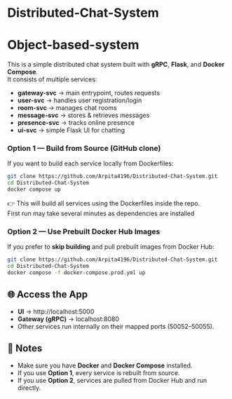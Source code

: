 # Distributed-Chat-System

# Object-based-system

This is a simple distributed chat system built with **gRPC**, **Flask**, and **Docker Compose**.  
It consists of multiple services:

- **gateway-svc** → main entrypoint, routes requests
- **user-svc** → handles user registration/login
- **room-svc** → manages chat rooms
- **message-svc** → stores & retrieves messages
- **presence-svc** → tracks online presence
- **ui-svc** → simple Flask UI for chatting
### Option 1 — Build from Source (GitHub clone)
If you want to build each service locally from Dockerfiles:

```bash
git clone https://github.com/Arpita4196/Distributed-Chat-System.git
cd Distributed-Chat-System
docker compose up
```

👉 This will build all services using the Dockerfiles inside the repo.  
First run may take several minutes as dependencies are installed

### Option 2 — Use Prebuilt Docker Hub Images
If you prefer to **skip building** and pull prebuilt images from Docker Hub:

```bash
git clone https://github.com/Arpita4196/Distributed-Chat-System.git
cd Distributed-Chat-System
docker compose -f docker-compose.prod.yml up
```


## 🌐 Access the App
- **UI** → http://localhost:5000  
- **Gateway (gRPC)** → localhost:8080  
- Other services run internally on their mapped ports (50052–50055).

## 📝 Notes
- Make sure you have **Docker** and **Docker Compose** installed.  
- If you use **Option 1**, every service is rebuilt from source.  
- If you use **Option 2**, services are pulled from Docker Hub and run directly.
